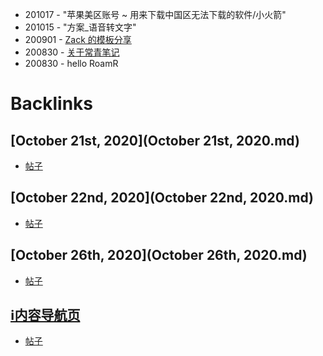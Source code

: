 - 201017 - "苹果美区账号 ~ 用来下载中国区无法下载的软件/小火箭"
- 201015 - "方案_语音转文字"
- 200901 - [Zack 的模板分享](https://roamresearch.com/#/app/sharegraph/page/MeEYamlUK)
- 200830 - [关于常青笔记](https://notes.andymatuschak.org/Evergreen_notes?stackedNotes=z2ZAGQBHuJ2u9WrtAQHAEHcCZTtqpsGkAsrD1)
- 200830 - hello RoamR

# Backlinks
## [October 21st, 2020](October 21st, 2020.md)
- [帖子](帖子.md)

## [October 22nd, 2020](October 22nd, 2020.md)
- [帖子](帖子.md)

## [October 26th, 2020](October 26th, 2020.md)
- [帖子](帖子.md)

## [ℹ︎内容导航页](ℹ︎内容导航页.md)
- [帖子](帖子.md)

